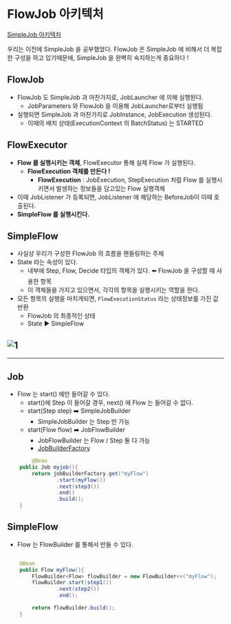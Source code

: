# FlowJob 아키텍처

[SimpleJob 아키텍처](https://github.com/gilyeon00/TIL/blob/main/Spring-Batch/20-SimpleJob-%EC%95%84%ED%82%A4%ED%85%8D%EC%B2%98-%EC%A0%95%EB%A6%AC.md)

우리는 이전에 SimpleJob 을 공부했었다. FlowJob 은 SimpleJob 에 비해서 더 복잡한 구성을 하고 있기때문에, SimpleJob 을 완벽히 숙지하는게 중요하다 !

## FlowJob

- FlowJob 도 SimpleJob 과 마찬가지로,  JobLauncher 에 의해 실행된다.
    - JobParameters 와 FlowJob 을 이용해 JobLauncher로부터 실행됨
- 실행되면 SimpleJob 과 마찬가지로 JobInstance, JobExecution 생성된다.
    - 이때의 배치 상태(ExecutionContext 의 BatchStatus) 는 STARTED

## FlowExecutor

- **Flow 를 실행시키는 객체**, FlowExecutor 통해 실제 Flow 가 실행된다.
    - **FlowExecution 객체를 만든다 !**
        - **FlowExecution** : JobExecution, StepExecution 처럼 Flow 를 실행시키면서 발생하는 정보들을 담고있는 Flow 실행객체
- 이때 JobListener 가 등록되면, JobListener 에 해당하는 BeforeJob이 이때 호출된다.
- **SimpleFlow 를 실행시킨다.**

## SimpleFlow

- 사실상 우리가 구성한 FlowJob 의 흐름을 핸들링하는 주체
- State 라는 속성이 있다.
    - 내부에 Step, Flow, Decide 타입의 객체가 있다. ⬅️ FlowJob 을 구성할 때 사용한 항목
    - 이 객체들을 가지고 있으면서, 각각의 항목을 실행시키는 역할을 한다.
- 모든 항목의 실행을 마치게되면, `FlowExecutionStatus` 라는 상태정보를 가진 값 반환
    - FlowJob 의 최종적인 상태
    - State ▶️ SimpleFlow

![1](https://github.com/gilyeon00/TIL/assets/52391627/f7cb4057-206a-412e-a8fe-c1ec871240bd)
---
---

## Job

- Flow 는 start() 에만 들어갈 수 있다.
  - start()에 Step 이 들어갈 경우, next() 에 Flow 는 들어갈 수 없다.
  - start(Step step) ➡️ SimpleJobBuilder
    - SimpleJobBuilder 는 Step 만 가능
  - start(Flow flow) ➡️ JobFlowBuilder
    - JobFlowBuilder 는 Flow / Step 둘 다 가능
    - [JobBuilderFactory](https://github.com/gilyeon00/TIL/blob/main/Spring-Batch/15-JobBuilderFactory.md)

```java
 		@Bean
    public Job myjob(){
        return jobBuilderFactory.get("myFlow")
                .start(myFlow())
                .next(step3())
                .end()
                .build();
    }
```

## SimpleFlow

- Flow 는 FlowBuilder 를 통해서 만들 수 있다.

```java

    @Bean
    public Flow myFlow(){
        FlowBuilder<Flow> flowBuilder = new FlowBuilder<>("myFlow");
        flowBuilder.start(step1())
                .next(step2())
                .end();

        return flowBuilder.build();
    }
```